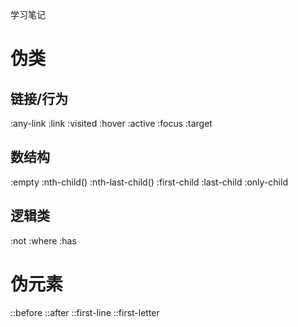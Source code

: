 学习笔记

# 伪类

## 链接/行为

:any-link
:link :visited
:hover
:active
:focus
:target

## 数结构

:empty
:nth-child()
:nth-last-child()
:first-child :last-child :only-child

## 逻辑类

:not
:where :has

# 伪元素

::before
::after
::first-line
::first-letter

